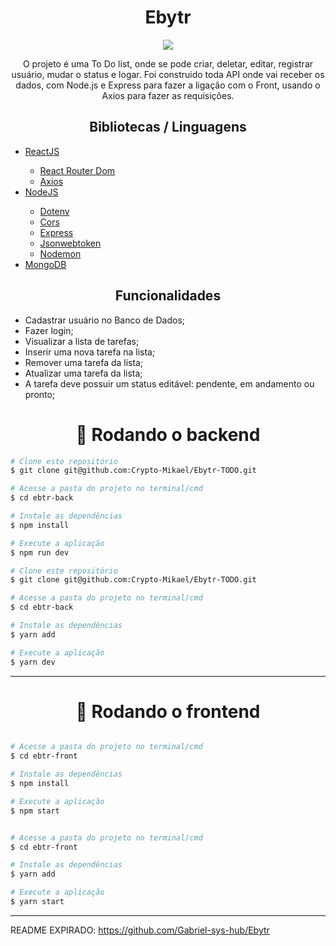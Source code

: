 <h1 align='center'>Ebytr</h1>
<div align='center'>
  
<image src="https://user-images.githubusercontent.com/80548535/140463810-83d1e771-6ab7-40b1-bdcf-8898f331e3b2.gif">
  
<p>O projeto é uma To Do list, onde se pode criar, deletar, editar, registrar usuário, mudar o status e logar. Foi construido toda API onde vai receber os dados, com Node.js e Express para fazer a ligação com o Front, usando o Axios para fazer as requisições.</p>
</div>


<h2 align='center'>Bibliotecas / Linguagens</h2>

<ul>
  <li><a href="https://pt-br.reactjs.org/">ReactJS</a></li>
    <ul>
      <li><a href="https://reactrouter.com/web/guides/quick-start">React Router Dom</a></li>
      <li><a href="https://axios-http.com/docs/intro">Axios</a></li>
    </ul>
  <li><a href="https://nodejs.org/en/">NodeJS</a></li>
    <ul>
      <li><a href="https://www.npmjs.com/package/dotenv">Dotenv</a></li>
      <li><a href="https://www.npmjs.com/package/cors">Cors</a></li>
      <li><a href="https://expressjs.com/pt-br/">Express</a></li>
      <li><a href="https://www.npmjs.com/package/jsonwebtoken">Jsonwebtoken</a></li>
      <li><a href="https://www.npmjs.com/package/nodemon">Nodemon</a></li>
    </ul>
  <li><a href="https://www.mongodb.com/pt-br/cloud/atlas/register">MongoDB</a></li>
</ul>

<h2 align='center'>Funcionalidades</h1>
<ul>
  <li>Cadastrar usuário no Banco de Dados;</li>
  <li>Fazer login;</li>
  <li>Visualizar a lista de tarefas;</li>
  <li>Inserir uma nova tarefa na lista;</li>
  <li>Remover uma tarefa da lista;</li>
  <li>Atualizar uma tarefa da lista;</li>
  <li>A tarefa deve possuir um status editável: pendente, em andamento ou pronto;</li>
</ul>


<h1 align="center">🎲 Rodando o backend</h1>

```bash
# Clone este repositório
$ git clone git@github.com:Crypto-Mikael/Ebytr-TODO.git

# Acesse a pasta do projeto no terminal/cmd
$ cd ebtr-back

# Instale as dependências
$ npm install

# Execute a aplicação
$ npm run dev

```


```bash
# Clone este repositório
$ git clone git@github.com:Crypto-Mikael/Ebytr-TODO.git

# Acesse a pasta do projeto no terminal/cmd
$ cd ebtr-back

# Instale as dependências
$ yarn add

# Execute a aplicação
$ yarn dev

```
---

<h1 align="center">🎲 Rodando o frontend</h1>

```bash

# Acesse a pasta do projeto no terminal/cmd
$ cd ebtr-front

# Instale as dependências
$ npm install

# Execute a aplicação
$ npm start

```


```bash

# Acesse a pasta do projeto no terminal/cmd
$ cd ebtr-front

# Instale as dependências
$ yarn add

# Execute a aplicação
$ yarn start

```
---
README EXPIRADO: https://github.com/Gabriel-sys-hub/Ebytr
